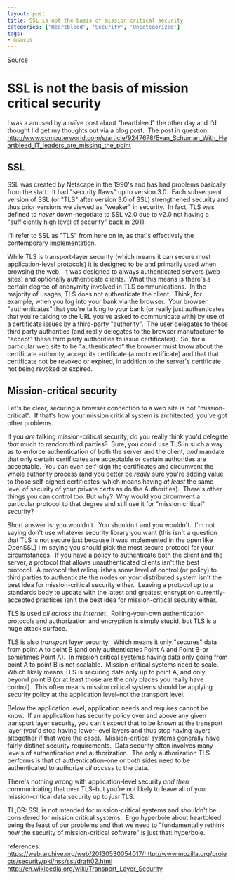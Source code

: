 ```yaml
---
layout: post
title: SSL is not the basis of mission critical security
categories: ['Heartbleed', 'Security', 'Uncategorized']
tags:
- msmvps
---
```

[Source](http://pr-blog.azurewebsites.net/2014/04/17/ssl-is-not-the-basis-of-mission-critical-security/ "Permalink to SSL is not the basis of mission critical security")

# SSL is not the basis of mission critical security

I was a amused by a naïve post about "heartbleed" the other day and I'd thought I'd get my thoughts out via a blog post.  The post in question: <http://www.computerworld.com/s/article/9247678/Evan_Schuman_With_Heartbleed_IT_leaders_are_missing_the_point>

## SSL

SSL was created by Netscape in the 1990's and has had problems basically from the start.  It had "security flaws" up to version 3.0.  Each subsequent version of SSL (or "TLS" after version 3.0 of SSL) strengthened security and thus prior versions we viewed as "weaker" in security.  In fact, TLS was defined to *never* down-negotiate to SSL v2.0 due to v2.0 not having a "sufficiently high level of security" back in 2011.

I'll refer to SSL as "TLS" from here on in, as that's effectively the contemporary implementation.

While TLS is transport-layer security (which means it can secure most application-level protocols) it is designed to be and primarily used when browsing the web.  It was designed to always authenticated servers (web sites) and optionally authenticate clients.  What this means is there's a certain degree of anonymity involved in TLS communications.  In the majority of usages, TLS does not authenticate the client.  Think, for example, when you log into your bank via the browser.  Your browser "authenticates" that you're talking to your bank (or really just authenticates that you're talking to the URL you've asked to communicate with) by use of a certificate issues by a third-party "authority".  The user delegates to these third party authorities (and really delegates to the browser manufacturer to "accept" these third party authorities to issue certificates).  So, for a particular web site to be "authenticated" the browser must know about the certificate authority, accept its certificate (a root certificate) and that that certificate not be revoked or expired, in addition to the server's certificate not being revoked or expired.

## Mission-critical security

Let's be clear, securing a browser connection to a web site is not "mission-critical".  If that's how your mission critical system is architected, you've got other problems.

If you *are* talking mission-critical security, do you really think you'd delegate *that* much to random third parties?  Sure, you could use TLS in such a way as to enforce authentication of both the server and the client, *and* mandate that only certain certificates are acceptable or certain authorities are acceptable.  You can even self-sign the certificates and circumvent the whole authority process (and you better be *really* sure you're adding value to those self-signed certificates–which means having *at least* the same level of security of your private certs as do the Authorities).  There's other things you can control too. But why?  Why would you circumvent a particular protocol to that degree and still use it for "mission critical" security?

Short answer is: you wouldn't.  You shouldn't and you wouldn't.  I'm not saying don't use whatever security library you want (this isn't a question that TLS is not secure just because it was implemented in the open like OpenSSL) I'm saying you should pick the most secure protocol for your circumstances.  If you have a policy to authenticate both the client and the server, a protocol that allows unauthenticated clients isn't the best protocol.  A protocol that relinquishes some level of control (or policy) to third parties to authenticate the nodes on your distributed system isn't the best idea for mission-critical security either.  Leaving a protocol up to a standards body to update with the latest and greatest encryption currently-accepted practices isn't the best idea for mission-critical security either.

TLS is used *all across the internet*.  Rolling-your-own authentication protocols and authorization and encryption is simply stupid, but TLS is a huge attack surface.

TLS is also *transport layer* security.  Which means it only "secures" data from point A to point B (and only authenticates Point A and Point B–or sometimes Point A).  In mission critical systems having data only going from point A to point B is not scalable.  Mission-critical systems need to scale.  Which likely means TLS is securing data only up to point A, and only beyond point B (or at least those are the only places you really have control).  This often means mission critical systems should be applying security policy at the application level–not the transport level.

Below the application level, application needs and requires cannot be know.  If an application has security policy over and above any given transport layer security, you can't expect that to be known at the transport layer (you'd stop having lower-level layers and thus stop having layers altogether if that were the case).  Mission-critical systems generally have fairly distinct security requirements.  Data security often involves many levels of authentication and authorization.  The only authorization TLS performs is that of authentication–one or both sides need to be authenticated to authorize *all access* to the data.

There's nothing wrong with application-level security *and then* communicating that over TLS–but you're not likely to leave all of your mission-critical data security up to *just* TLS.

TL;DR: SSL is not intended for mission-critical systems and shouldn't be considered for mission critical systems.  Ergo hyperbole about heartbleed being the least of our problems and that we need to "fundamentally rethink how the security of mission-critical software" is just that: hyperbole.

references:  
<https://web.archive.org/web/20130530054017/http://www.mozilla.org/projects/security/pki/nss/ssl/draft02.html>  
<http://en.wikipedia.org/wiki/Transport_Layer_Security>

